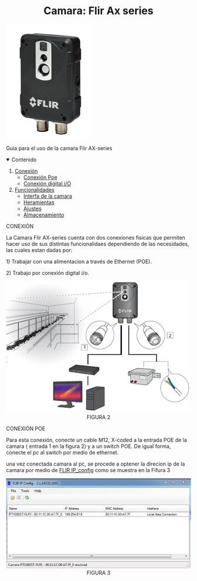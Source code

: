 <h1 align="center">Camara: Flir Ax series</h1>
<p>
 <div alingn ="center">
 <img src= "imagen1.png"><img>
 </div>
 </p>

<p>Guia para el uso de la camara Flir AX-series </p>

<!-- TABLE OF CONTENTS -->
<details open="open">
  <summary>Contenido</summary>
  <ol>
    <li>
      <a href="#conexion">Conexión</a>
         <ul>
         <li><a href=#poe> Conexión Poe </a></li>
         <li><a href=#poe> Conexión digital i/O</a></li>
         </ul>
    </li>
    <li>
      <a href="#Funcionalidades">Funcionalidades</a>
            <ul>
            <li><a href="#interfas">Interfa de la camara
            </a></li>
            <li><a href="#modos de la imagen">Heramientas
            </a></li>
            <li><a href="#ajustes">Ajustes
            </a></li>
            <li><a href="#almacenamiento">Almacenamiento
            </a></li>
            </ul>
    </li>
    
  </ol>
</details>

<p id="conexion">
</p>

<p>
CONEXIÓN
</p>
La Camara Flir AX-series cuenta con dos conexiones fisicas que permiten hacer uso de sus distintas 
funcionalidaes dependiendo de las necesidades, las cuales estan dadas por: <p>
1) Trabajar con una alimentacion a través de Ethernet (POE).</p><p>
2) Trabajo por conexión digital i/o. 
</p>

<p>

  <div align="center">
      <img src="imagen2.PNG"><img>
      FIGURA 2
  </div>
</p>


<p id="poe">
</p>
<p>CONEXIÓN POE</p>
Para esta conexión, conecte un cable M12, X-coded a la entrada POE de la camara ( entrada 1 en la figura 2) y a un switch POE. De igual forma, conecte el pc al switch por medio de ethernet.
<p>
una vez conectada camara al pc, se procede a optener la direcion ip de la camara por medio de <a href= "(https://flir.custhelp.com/app/answers/detail/a_id/1137/~/download-flir-ip-config-and-flir-ir-monitor)">FLIR IP_config</a> como se muestra en la Fifura 3
</p>
<p>

  <div align="center">
      <img src="imagen3.PNG"><img>
      FIGURA 3
  </div>
</p>

